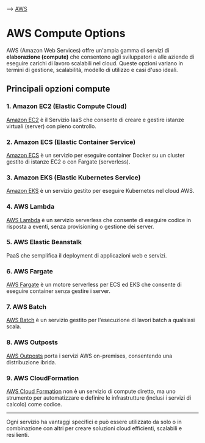 --> [AWS](/00-Intro/AWS.md)
# AWS Compute Options

AWS (Amazon Web Services) offre un'ampia gamma di servizi di **elaborazione (compute)** che consentono agli sviluppatori e alle aziende di eseguire carichi di lavoro scalabili nel cloud. Queste opzioni variano in termini di gestione, scalabilità, modello di utilizzo e casi d'uso ideali.

## Principali opzioni compute

### 1. **Amazon EC2 (Elastic Compute Cloud)**

[Amazon EC2](/01-Compute-options/Amazon-EC2.md) è il Servizio IaaS che consente di creare e gestire istanze virtuali (server) con pieno controllo.

### 2. **Amazon ECS (Elastic Container Service)**

[Amazon ECS](/01-Compute-options/Amazon-ECS.md) è un servizio per eseguire container Docker su un cluster gestito di istanze EC2 o con Fargate (serverless).

### 3. **Amazon EKS (Elastic Kubernetes Service)**

[Amazon EKS](/01-Compute-options/Amazon-EKS.md) è un servizio gestito per eseguire Kubernetes nel cloud AWS.

### 4. **AWS Lambda**

[AWS Lambda](/01-Compute-options/AWS-Lambda.md) è un servizio serverless che consente di eseguire codice in risposta a eventi, senza provisioning o gestione dei server.

### 5. **AWS Elastic Beanstalk**

PaaS che semplifica il deployment di applicazioni web e servizi.

### 6. **AWS Fargate**

[AWS Fargate](/01-Compute-options/AWS-Fargate.md) è un motore serverless per ECS ed EKS che consente di eseguire container senza gestire i server.

### 7. **AWS Batch**

[AWS Batch](/01-Compute-options/AWS-Batch.md) è un servizio gestito per l'esecuzione di lavori batch a qualsiasi scala.

### 8. **AWS Outposts**

[AWS Outposts](/01-Compute-options/AWS-Outposts.md) porta i servizi AWS on-premises, consentendo una distribuzione ibrida.

### 9. **AWS CloudFormation**

[AWS Cloud Formation](/01-Compute-options/AWS-Cloud-Formation.md) non è un servizio di compute diretto, ma uno strumento per automatizzare e definire le infrastrutture (inclusi i servizi di calcolo) come codice.

---

Ogni servizio ha vantaggi specifici e può essere utilizzato da solo o in combinazione con altri per creare soluzioni cloud efficienti, scalabili e resilienti.